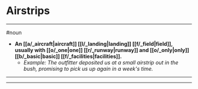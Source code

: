 # Airstrips
---
#noun
- **An [[a/_aircraft|aircraft]] [[l/_landing|landing]] [[f/_field|field]], usually with [[o/_one|one]] [[r/_runway|runway]] and [[o/_only|only]] [[b/_basic|basic]] [[f/_facilities|facilities]].**
	- _Example: The outfitter deposited us at a small airstrip out in the bush, promising to pick us up again in a week's time._
---
---
